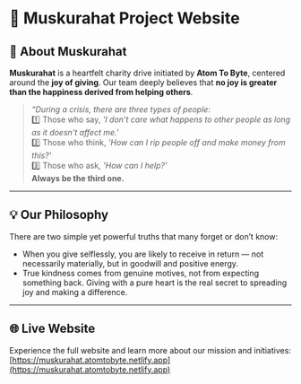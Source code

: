 # 🌟 Muskurahat Project Website

## 🙌 About **Muskurahat**

**Muskurahat** is a heartfelt charity drive initiated by **Atom To Byte**, centered around the **joy of giving**. Our team deeply believes that **no joy is greater than the happiness derived from helping others**.

> _“During a crisis, there are three types of people:_  
> 1️⃣ Those who say, *'I don't care what happens to other people as long as it doesn't affect me.'*  
> 2️⃣ Those who think, *'How can I rip people off and make money from this?'*  
> 3️⃣ Those who ask, *'How can I help?'*  
> **Always be the third one.**

---

## 💡 Our Philosophy

There are two simple yet powerful truths that many forget or don’t know:

- When you give selflessly, you are likely to receive in return — not necessarily materially, but in goodwill and positive energy.  
- True kindness comes from genuine motives, not from expecting something back. Giving with a pure heart is the real secret to spreading joy and making a difference.

---

## 🌐 Live Website

Experience the full website and learn more about our mission and initiatives:  
[https://muskurahat.atomtobyte.netlify.app](https://muskurahat.atomtobyte.netlify.app)

